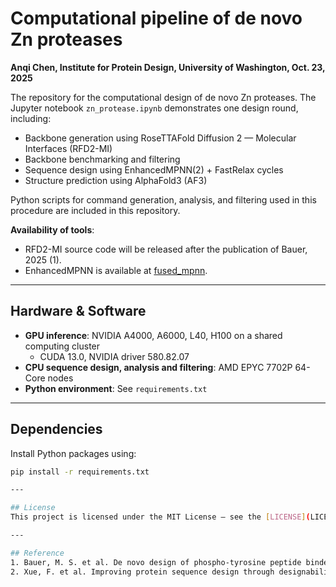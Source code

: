 # Computational pipeline of de novo Zn proteases

**Anqi Chen, Institute for Protein Design, University of Washington, Oct. 23, 2025**

The repository for the computational design of de novo Zn proteases. The Jupyter notebook `zn_protease.ipynb` demonstrates one design round, including:

- Backbone generation using RoseTTAFold Diffusion 2 — Molecular Interfaces (RFD2-MI)
- Backbone benchmarking and filtering
- Sequence design using EnhancedMPNN(2) + FastRelax cycles
- Structure prediction using AlphaFold3 (AF3)

Python scripts for command generation, analysis, and filtering used in this procedure are included in this repository.

**Availability of tools**:

- RFD2-MI source code will be released after the publication of Bauer, 2025 (1).  
- EnhancedMPNN is available at [fused_mpnn](https://github.com/baker-laboratory/fused_mpnn).

---

## Hardware & Software

- **GPU inference**: NVIDIA A4000, A6000, L40, H100 on a shared computing cluster  
  - CUDA 13.0, NVIDIA driver 580.82.07  
- **CPU sequence design, analysis and filtering**: AMD EPYC 7702P 64-Core nodes  
- **Python environment**: See `requirements.txt` 

---

## Dependencies

Install Python packages using:

```bash
pip install -r requirements.txt

---

## License
This project is licensed under the MIT License — see the [LICENSE](LICENSE) file for details.

---

## Reference
1. Bauer, M. S. et al. De novo design of phospho-tyrosine peptide binders. Preprint at https://doi.org/10.1101/2025.09.29.678898 (2025).
2. Xue, F. et al. Improving protein sequence design through designability preference optimization. Preprint at http://arxiv.org/abs/2506.00297 (2025).



